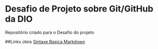# Desafio de Projeto sobre Git/GitHub da DIO 
Repositório criado para o Desafio do projeto

##Links úteis
[Sintaxe Basica Markdown](https://www.markdownguide.org/basic-syntax/)
